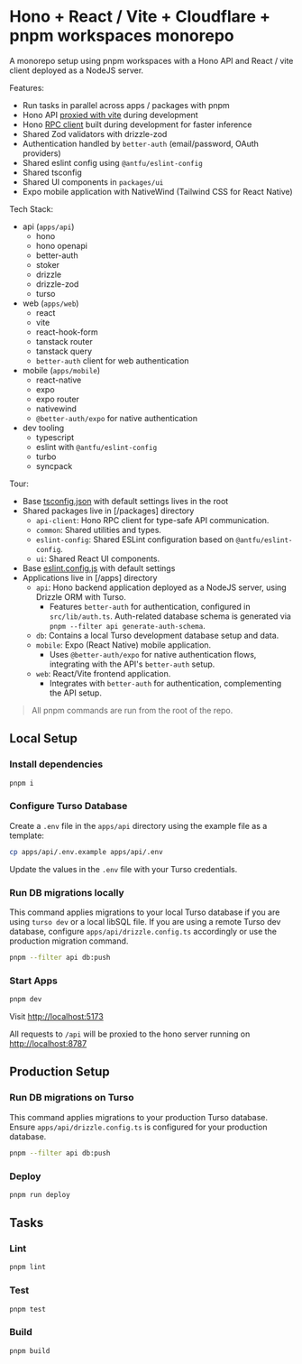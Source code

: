 # Hono + React / Vite + Cloudflare + pnpm workspaces monorepo

A monorepo setup using pnpm workspaces with a Hono API and React / vite client deployed as a NodeJS server.

Features:

- Run tasks in parallel across apps / packages with pnpm
- Hono API [proxied with vite](./apps/web/vite.config.ts) during development
- Hono [RPC client](packages/api-client/src/index.ts) built during development for faster inference
- Shared Zod validators with drizzle-zod
- Authentication handled by `better-auth` (email/password, OAuth providers)
- Shared eslint config using `@antfu/eslint-config`
- Shared tsconfig
- Shared UI components in `packages/ui`
- Expo mobile application with NativeWind (Tailwind CSS for React Native)

Tech Stack:

- api (`apps/api`)
  - hono
  - hono openapi
  - better-auth
  - stoker
  - drizzle
  - drizzle-zod
  - turso
- web (`apps/web`)
  - react
  - vite
  - react-hook-form
  - tanstack router
  - tanstack query
  - `better-auth` client for web authentication
- mobile (`apps/mobile`)
  - react-native
  - expo
  - expo router
  - nativewind
  - `@better-auth/expo` for native authentication
- dev tooling
  - typescript
  - eslint with `@antfu/eslint-config`
  - turbo
  - syncpack

Tour:

- Base [tsconfig.json](./tsconfig.json) with default settings lives in the root
- Shared packages live in [/packages] directory
  - `api-client`: Hono RPC client for type-safe API communication.
  - `common`: Shared utilities and types.
  - `eslint-config`: Shared ESLint configuration based on `@antfu/eslint-config`.
  - `ui`: Shared React UI components.
- Base [eslint.config.js](./packages/eslint-config/eslint.config.js) with default settings
- Applications live in [/apps] directory
  - `api`: Hono backend application deployed as a NodeJS server, using Drizzle ORM with Turso.
    - Features `better-auth` for authentication, configured in `src/lib/auth.ts`. Auth-related database schema is generated via `pnpm --filter api generate-auth-schema`.
  - `db`: Contains a local Turso development database setup and data.
  - `mobile`: Expo (React Native) mobile application.
    - Uses `@better-auth/expo` for native authentication flows, integrating with the API's `better-auth` setup.
  - `web`: React/Vite frontend application.
    - Integrates with `better-auth` for authentication, complementing the API setup.

> All pnpm commands are run from the root of the repo.

## Local Setup

### Install dependencies

```sh
pnpm i
```

### Configure Turso Database

Create a `.env` file in the `apps/api` directory using the example file as a template:

```sh
cp apps/api/.env.example apps/api/.env
```

Update the values in the `.env` file with your Turso credentials.

### Run DB migrations locally

This command applies migrations to your local Turso database if you are using `turso dev` or a local libSQL file.
If you are using a remote Turso dev database, configure `apps/api/drizzle.config.ts` accordingly or use the production migration command.

```sh
pnpm --filter api db:push
```

### Start Apps

```sh
pnpm dev
```

Visit [http://localhost:5173](http://localhost:5173)

All requests to `/api` will be proxied to the hono server running on [http://localhost:8787](http://localhost:8787)

## Production Setup

### Run DB migrations on Turso

This command applies migrations to your production Turso database. Ensure `apps/api/drizzle.config.ts` is configured for your production database.

```sh
pnpm --filter api db:push
```

### Deploy

```sh
pnpm run deploy
```

## Tasks

### Lint

```sh
pnpm lint
```

### Test

```sh
pnpm test
```

### Build

```sh
pnpm build
```
